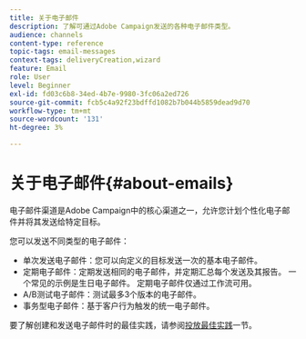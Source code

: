 ```yaml
---
title: 关于电子邮件
description: 了解可通过Adobe Campaign发送的各种电子邮件类型。
audience: channels
content-type: reference
topic-tags: email-messages
context-tags: deliveryCreation,wizard
feature: Email
role: User
level: Beginner
exl-id: fd03c6b8-34ed-4b7e-9980-3fc06a2ed726
source-git-commit: fcb5c4a92f23bdffd1082b7b044b5859dead9d70
workflow-type: tm+mt
source-wordcount: '131'
ht-degree: 3%

---
```


# 关于电子邮件{#about-emails}

电子邮件渠道是Adobe Campaign中的核心渠道之一，允许您计划个性化电子邮件并将其发送给特定目标。

您可以发送不同类型的电子邮件：

* 单次发送电子邮件：您可以向定义的目标发送一次的基本电子邮件。
* 定期电子邮件：定期发送相同的电子邮件，并定期汇总每个发送及其报告。 一个常见的示例是生日电子邮件。 定期电子邮件仅通过工作流可用。
* A/B测试电子邮件：测试最多3个版本的电子邮件。
* 事务型电子邮件：基于客户行为触发的统一电子邮件。

要了解创建和发送电子邮件时的最佳实践，请参阅[投放最佳实践](../../sending/using/delivery-best-practices.md)一节。
